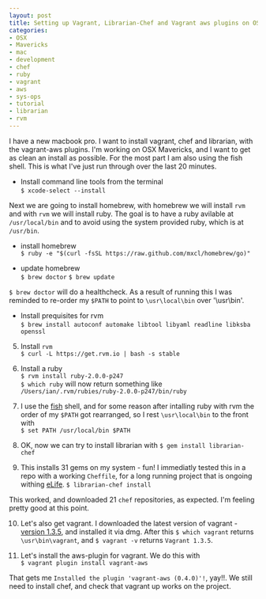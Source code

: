 ```yaml
---
layout: post
title: Setting up Vagrant, Librarian-Chef and Vagrant aws plugins on OSX Mavericks. 
categories: 
- OSX
- Mavericks
- mac
- development
- chef
- ruby
- vagrant
- aws
- sys-ops
- tutorial
- librarian
- rvm
---
```


I have a new macbook pro. I want to install vagrant, chef and librarian, with the vagrant-aws plugins. I'm working on OSX Mavericks, and I want to get as clean an install as possible. For the most part I am also using the fish shell. This is what I've just run through over the last 20 minutes. 

- Install command line tools from the terminal  
	`$ xcode-select --install`

Next we are going to install homebrew, with homebrew we will install `rvm` and with `rvm` we will install ruby. The goal is to have a ruby avilable at `/usr/local/bin` and to avoid using the system provided ruby, which is at `/usr/bin`.

- install homebrew  
	`$ ruby -e "$(curl -fsSL https://raw.github.com/mxcl/homebrew/go)"`

- update homebrew  
	`$ brew doctor`
	`$ brew update`

`$ brew doctor` will do a healthcheck. As a result of running this I was reminded to re-order my `$PATH` to point to `\usr\local\bin` over '\usr\bin'.

- Install prequisites for rvm  
	`$ brew install autoconf automake libtool libyaml readline libksba openssl`

5. Install `rvm`  
	`$ curl -L https://get.rvm.io | bash -s stable`

6. Install a ruby  
	`$ rvm install ruby-2.0.0-p247`   
	`$ which ruby` will now return something like `/Users/ian/.rvm/rubies/ruby-2.0.0-p247/bin/ruby`

7. I use the [fish](http://fishshell.com) shell, and for some reason after intalling ruby with rvm the order of my `$PATH` got rearranged, so I rest `\usr\local\bin` to the front with   
	`$ set PATH /usr/local/bin $PATH`

8. OK, now we can try to install librarian with
	`$ gem install librarian-chef`

9. This installs 31 gems on my system - fun! I immediatly tested this in a repo with a working `Cheffile`, for a long running project that is ongoing withing [eLife](http://elife.elifesciences.org). 
	`$ librarian-chef install` 

This worked, and downloaded 21 `chef` repositories, as expected. I'm feeling pretty good at this point.   

10. Let's also get vagrant. I downloaded the latest version of vagrant - [version 1.3.5](http://downloads.vagrantup.com/tags/v1.3.5), and installed it via dmg. 
After this `$ which vagrant` returns `\usr\bin\vagrant`, and `$ vagrant -v` returns `Vagrant 1.3.5`.  

11. Let's install the aws-plugin for vagrant. We do this with   
	`$ vagrant plugin install vagrant-aws`

That gets me `Installed the plugin 'vagrant-aws (0.4.0)'!`, yay!!. We still need to install chef, and check that vagrant up works on the project. 







